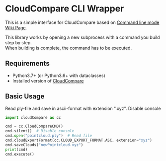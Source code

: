 # CloudCompare CLI Wrapper
This is a simple interface for CloudCompare based on [Command line mode Wiki Page](https://www.cloudcompare.org/doc/wiki/index.php?title=Command_line_mode).

This library works by opening a new subprocess with a command you build step by step.  
When building is complete, the command has to be executed. 

## Requirements
* Python3.7+ (or Python3.6+ with dataclasses)
* Installed version of [CloudCompare](https://cloudcompare.org/)

## Basic Usage
Read ply-file and save in ascii-format with extension ".xyz". Disable console
````python
import cloudCompare as cc

cmd = cc.CloudCompareCMD()
cmd.silent()  # Disable console
cmd.open("pointcloud.ply")  # Read file
cmd.cloudExportFormat(cc.CLOUD_EXPORT_FORMAT.ASC, extension="xyz")
cmd.saveClouds("newPointcloud.xyz")
print(cmd)
cmd.execute()
````